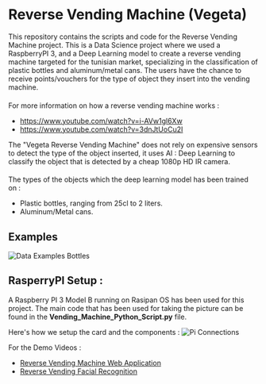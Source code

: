 # Reverse Vending Machine (Vegeta)

This repository contains the scripts and code for the Reverse Vending Machine project. This is a Data Science project where we used a RaspberryPI 3, and a Deep Learning model to create a reverse vending machine targeted for the tunisian market, specializing in the classification of plastic bottles and aluminum/metal cans. The users have the chance to receive points/vouchers for the type of object they insert into the vending machine.

####
For more information on how a reverse vending machine works :
* https://www.youtube.com/watch?v=i-AVw1gl6Xw
* https://www.youtube.com/watch?v=3dnJtUoCu2I

The "Vegeta Reverse Vending Machine" does not rely on expensive sensors to detect the type of the object inserted, it uses AI : Deep Learning to classify the object that is detected by a cheap 1080p HD IR camera.


####
The types of the objects which the deep learning model has been trained on :

* Plastic bottles, ranging from 25cl to 2 liters.
* Aluminum/Metal cans.

####

## Examples
![Data Examples Bottles](https://i.imgur.com/YCAkEfw.png)

## RasperryPI Setup :
A Raspberry PI 3 Model B running on Rasipan OS has been used for this project. The main code that has been used for taking the picture can be found in the __Vending_Machine_Python_Script.py__ file.

Here's how we setup the card and the components :
![Pi Connections](https://i.imgur.com/8yZzEPn.jpg)

For the Demo Videos :
* [Reverse Vending Machine Web Application](https://www.youtube.com/watch?v=i-AVw1gl6Xw&feature=youtu.be)
* [Reverse Vending Facial Recognition](https://youtu.be/3dnJtUoCu2I)
